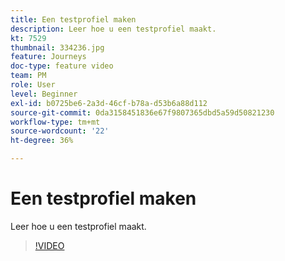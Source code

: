 ```yaml
---
title: Een testprofiel maken
description: Leer hoe u een testprofiel maakt.
kt: 7529
thumbnail: 334236.jpg
feature: Journeys
doc-type: feature video
team: PM
role: User
level: Beginner
exl-id: b0725be6-2a3d-46cf-b78a-d53b6a88d112
source-git-commit: 0da3158451836e67f9807365dbd5a59d50821230
workflow-type: tm+mt
source-wordcount: '22'
ht-degree: 36%

---
```


# Een testprofiel maken

Leer hoe u een testprofiel maakt.

>[!VIDEO](https://video.tv.adobe.com/v/334236?quality=12)

